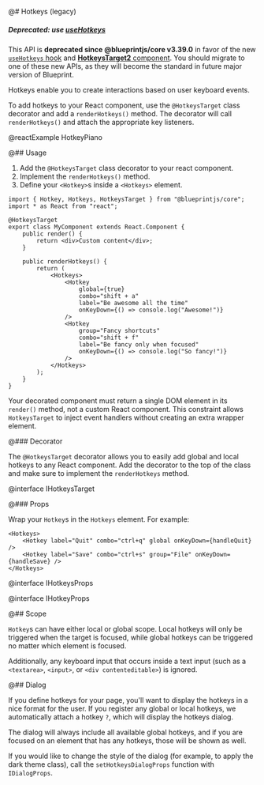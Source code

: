 @# Hotkeys (legacy)

<div class="@ns-callout @ns-intent-danger @ns-icon-error @ns-callout-has-body-content">
    <h5 class="@ns-heading">

Deprecated: use [useHotkeys](#core/hooks/use-hotkeys)

</h5>

This API is **deprecated since @blueprintjs/core v3.39.0** in favor of the new
[`useHotkeys` hook](#core/hooks/use-hotkeys) and
[__HotkeysTarget2__ component](#core/components/hotkeys-target2). You should migrate to one of
these new APIs, as they will become the standard in future major version of Blueprint.

</div>

Hotkeys enable you to create interactions based on user keyboard events.

To add hotkeys to your React component, use the `@HotkeysTarget` class decorator
and add a `renderHotkeys()` method. The decorator will call `renderHotkeys()`
and attach the appropriate key listeners.

@reactExample HotkeyPiano

@## Usage

1. Add the `@HotkeysTarget` class decorator to your react component.
1. Implement the `renderHotkeys()` method.
1. Define your `<Hotkey>`s inside a `<Hotkeys>` element.

```tsx
import { Hotkey, Hotkeys, HotkeysTarget } from "@blueprintjs/core";
import * as React from "react";

@HotkeysTarget
export class MyComponent extends React.Component {
    public render() {
        return <div>Custom content</div>;
    }

    public renderHotkeys() {
        return (
            <Hotkeys>
                <Hotkey
                    global={true}
                    combo="shift + a"
                    label="Be awesome all the time"
                    onKeyDown={() => console.log("Awesome!")}
                />
                <Hotkey
                    group="Fancy shortcuts"
                    combo="shift + f"
                    label="Be fancy only when focused"
                    onKeyDown={() => console.log("So fancy!")}
                />
            </Hotkeys>
        );
    }
}
```

<div class="@ns-callout @ns-intent-primary @ns-icon-info-sign">

Your decorated component must return a single DOM element in its `render()` method,
not a custom React component. This constraint allows `HotkeysTarget` to inject
event handlers without creating an extra wrapper element.

</div>

@### Decorator

The `@HotkeysTarget` decorator allows you to easily add global and local
hotkeys to any React component. Add the decorator to the top of the class and
make sure to implement the `renderHotkeys` method.

@interface IHotkeysTarget

@### Props

Wrap your `Hotkey`s in the `Hotkeys` element. For example:

```tsx
<Hotkeys>
    <Hotkey label="Quit" combo="ctrl+q" global onKeyDown={handleQuit} />
    <Hotkey label="Save" combo="ctrl+s" group="File" onKeyDown={handleSave} />
</Hotkeys>
```

@interface IHotkeysProps

@interface IHotkeyProps

@## Scope

`Hotkey`s can have either local or global scope. Local hotkeys will only be
triggered when the target is focused, while global hotkeys can be triggered no
matter which element is focused.

Additionally, any keyboard input that occurs inside a text input (such as a
`<textarea>`, `<input>`, or `<div contenteditable>`) is ignored.

@## Dialog

If you define hotkeys for your page, you'll want to display the hotkeys in a
nice format for the user. If you register any global or local hotkeys, we
automatically attach a hotkey `?`, which will display the hotkeys dialog.

The dialog will always include all available global hotkeys, and if you are
focused on an element that has any hotkeys, those will be shown as well.

If you would like to change the style of the dialog (for example, to apply the
dark theme class), call the `setHotkeysDialogProps` function with `IDialogProps`.
